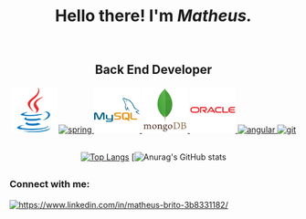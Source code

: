 <h1 align="center">Hello there! I'm <a><i>Matheus.</i></a></h1>

<div align="center" ><br>
  <h2 align="center-top">Back End Developer</h2>
<div align="center"><img src="https://raw.githubusercontent.com/devicons/devicon/master/icons/java/java-original.svg" alt="java" width="80" height="80"/> </a> <a href="https://www.mongodb.com/" target="_blank" rel="noreferrer">  <img src="https://www.vectorlogo.zone/logos/springio/springio-icon.svg" alt="spring" width="80" height="80"/>  <img src="https://raw.githubusercontent.com/devicons/devicon/master/icons/mysql/mysql-original-wordmark.svg" alt="mysql" width="80" height="80"/> </a> <a href="https://www.oracle.com/" target="_blank" rel="noreferrer"> <img src="https://raw.githubusercontent.com/devicons/devicon/master/icons/mongodb/mongodb-original-wordmark.svg" alt="mongodb" width="80" height="80"/> </a> <a href="https://www.mysql.com/" target="_blank" rel="noreferrer"> <a href="https://angular.io" target="_blank" rel="noreferrer"> <img src="https://raw.githubusercontent.com/devicons/devicon/master/icons/oracle/oracle-original.svg" alt="oracle" width="80" height="80"/> </a> <a href="https://spring.io/" target="_blank" rel="noreferrer"> <img src="https://angular.io/assets/images/logos/angular/angular.svg" alt="angular" width="80" height="80"/> </a> <a href="https://git-scm.com/" target="_blank" rel="noreferrer"> <img src="https://www.vectorlogo.zone/logos/git-scm/git-scm-icon.svg" alt="git" width="80" height="80"/> </a> <a href="https://www.java.com" target="_blank" rel="noreferrer">   </a> </div>         
</div><br>

<div align="center">
  
[![Top Langs](https://github-readme-stats.vercel.app/api/top-langs/?username=MatheusBrito21&layout=compact&theme=merko)](https://github.com/MatheusBrito21/github-readme-stats)
[![Anurag's GitHub stats](https://github-readme-stats.vercel.app/api?username=MatheusBrito21&hide=contribs,prs&show_icons=true&theme=merko)<br>
  ##

<h3 align="left">Connect with me:</h3>
<div align="left">
<a href="https://www.linkedin.com/in/matheus-brito-/" target="blank"><img align="center" src="https://raw.githubusercontent.com/rahuldkjain/github-profile-readme-generator/master/src/images/icons/Social/linked-in-alt.svg" alt="https://www.linkedin.com/in/matheus-brito-3b8331182/" height="30" width="40" /></a>
</div>

</div>



##

